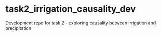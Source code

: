 # task2_irrigation_causality_dev
Development repo for task 2 - exploring causality between irrigation and precipitation 
